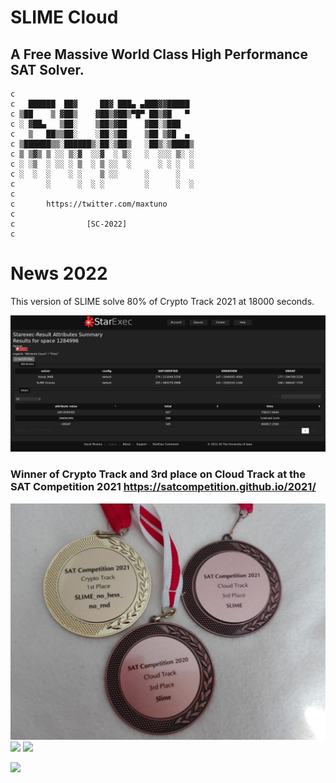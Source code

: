 # SLIME Cloud 
## A Free Massive World Class High Performance SAT Solver.

    c
    c   ██████  ██▓     ██▓ ███▄ ▄███▓▓█████
    c ▒██    ▒ ▓██▒    ▓██▒▓██▒▀█▀ ██▒▓█   ▀
    c ░ ▓██▄   ▒██░    ▒██▒▓██    ▓██░▒███
    c   ▒   ██▒▒██░    ░██░▒██    ▒██ ▒▓█  ▄
    c ▒██████▒▒░██████▒░██░▒██▒   ░██▒░▒████▒
    c ▒ ▒▓▒ ▒ ░░ ▒░▓  ░░▓  ░ ▒░   ░  ░░░ ▒░ ░
    c ░ ░▒  ░ ░░ ░ ▒  ░ ▒ ░░  ░      ░ ░ ░  ░
    c ░  ░  ░    ░ ░    ▒ ░░      ░      ░
    c       ░      ░  ░ ░         ░      ░  ░
    c
    c       https://twitter.com/maxtuno
    c
    c                [SC-2022]
    c

# News 2022

This version of SLIME solve 80% of Crypto Track 2021 at 18000 seconds.

<img src="https://raw.githubusercontent.com/maxtuno/SLIME/master/report/kvs.png"/>

### Winner of Crypto Track and 3rd place on Cloud Track at the SAT Competition 2021 https://satcompetition.github.io/2021/
<img src="https://raw.githubusercontent.com/maxtuno/SLIME/master/medals.jpeg"/>
<img src="https://raw.githubusercontent.com/maxtuno/SLIME/master/doc/crypto.png"/>
<img src="https://raw.githubusercontent.com/maxtuno/SLIME/master/doc/cloud.png"/>

<img
  src="https://cr-ss-service.azurewebsites.net/api/ScreenShot?widget=summary&username=maxtuno&badges=2&show-avatar=true&style=--header-bg-color:%23000;--border-radius:10px"/>
